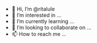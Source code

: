 - 👋 Hi, I’m @ritalule
- 👀 I’m interested in ...
- 🌱 I’m currently learning ...
- 💞️ I’m looking to collaborate on ...
- 📫 How to reach me ...

<!---
ritalule/ritalule is a ✨ special ✨ repository because its `README.md` (this file) appears on your GitHub profile.
You can click the Preview link to take a look at your changes.
--->
